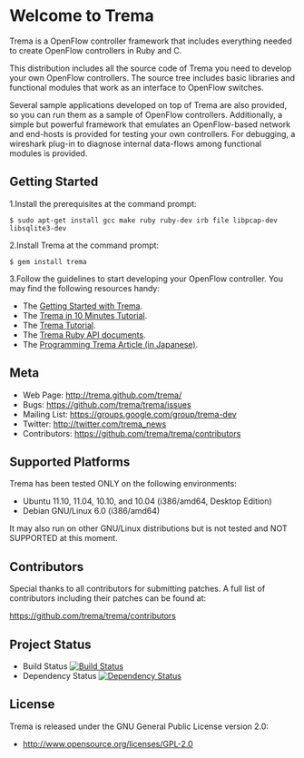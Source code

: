 Welcome to Trema
================

Trema is a OpenFlow controller framework that includes everything
needed to create OpenFlow controllers in Ruby and C.

This distribution includes all the source code of Trema you need to
develop your own OpenFlow controllers. The source tree includes basic
libraries and functional modules that work as an interface to OpenFlow
switches.

Several sample applications developed on top of Trema are also
provided, so you can run them as a sample of OpenFlow
controllers. Additionally, a simple but powerful framework that
emulates an OpenFlow-based network and end-hosts is provided for
testing your own controllers. For debugging, a wireshark plug-in to
diagnose internal data-flows among functional modules is provided.


Getting Started
---------------

1.Install the prerequisites at the command prompt:

    $ sudo apt-get install gcc make ruby ruby-dev irb file libpcap-dev libsqlite3-dev

2.Install Trema at the command prompt:

    $ gem install trema

3.Follow the guidelines to start developing your OpenFlow controller. You may find the following resources handy:

* The [Getting Started with Trema](https://github.com/trema/trema/wiki/Quick-start).
* The [Trema in 10 Minutes Tutorial](http://trema-10min.heroku.com/).
* The [Trema Tutorial](http://trema-tutorial.heroku.com/).
* The [Trema Ruby API documents](http://rubydoc.info/github/trema/trema/master/frames).
* The [Programming Trema Article (in Japanese)](http://gihyo.jp/dev/serial/01/openflow_sd/0007).


Meta
----

* Web Page: http://trema.github.com/trema/
* Bugs: https://github.com/trema/trema/issues
* Mailing List: https://groups.google.com/group/trema-dev
* Twitter: http://twitter.com/trema_news
* Contributors: https://github.com/trema/trema/contributors


Supported Platforms
-------------------

Trema has been tested ONLY on the following environments:

* Ubuntu 11.10, 11.04, 10.10, and 10.04 (i386/amd64, Desktop Edition)
* Debian GNU/Linux 6.0 (i386/amd64)

It may also run on other GNU/Linux distributions but is not tested and
NOT SUPPORTED at this moment.


Contributors
------------

Special thanks to all contributors for submitting patches. A full list of contributors including their patches can be found at:

https://github.com/trema/trema/contributors


Project Status
--------------

* Build Status [![Build Status](https://secure.travis-ci.org/trema/trema.png?branch=develop)](http://travis-ci.org/trema/trema)
* Dependency Status [![Dependency Status](https://gemnasium.com/trema/trema.png)](https://gemnasium.com/trema/trema)


License
-------

Trema is released under the GNU General Public License version 2.0:

* http://www.opensource.org/licenses/GPL-2.0
